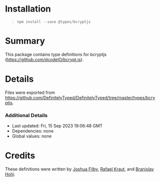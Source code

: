 # Installation
> `npm install --save @types/bcryptjs`

# Summary
This package contains type definitions for bcryptjs (https://github.com/dcodeIO/bcrypt.js).

# Details
Files were exported from https://github.com/DefinitelyTyped/DefinitelyTyped/tree/master/types/bcryptjs.

### Additional Details
 * Last updated: Fri, 15 Sep 2023 19:06:48 GMT
 * Dependencies: none
 * Global values: none

# Credits
These definitions were written by [Joshua Filby](https://github.com/Joshua-F), [Rafael Kraut](https://github.com/RafaelKr), and [Branislav Holý](https://github.com/branoholy).
